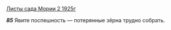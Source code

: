 
[Листы сада Мории 2 1925г](https://127.0.0.1:4002/agni/1925)

___85___
Явите поспешность — потерянные зёрна трудно собрать.   

